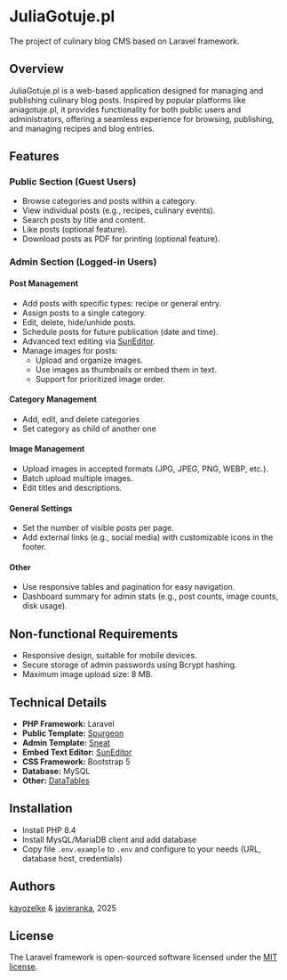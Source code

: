 # JuliaGotuje.pl

The project of culinary blog CMS based on Laravel framework.

## Overview

JuliaGotuje.pl is a web-based application designed for managing and publishing culinary blog posts. Inspired by popular platforms like aniagotuje.pl, it provides functionality for both public users and administrators, offering a seamless experience for browsing, publishing, and managing recipes and blog entries.

## Features

### Public Section (Guest Users)
- Browse categories and posts within a category.
- View individual posts (e.g., recipes, culinary events).
- Search posts by title and content.
- Like posts (optional feature).
- Download posts as PDF for printing (optional feature).

### Admin Section (Logged-in Users)
#### Post Management
- Add posts with specific types: recipe or general entry.
- Assign posts to a single category.
- Edit, delete, hide/unhide posts.
- Schedule posts for future publication (date and time).
- Advanced text editing via [SunEditor](https://github.com/JiHong88/SunEditor).
- Manage images for posts:
  - Upload and organize images.
  - Use images as thumbnails or embed them in text.
  - Support for prioritized image order.

#### Category Management
- Add, edit, and delete categories
- Set category as child of another one

#### Image Management
- Upload images in accepted formats (JPG, JPEG, PNG, WEBP, etc.).
- Batch upload multiple images.
- Edit titles and descriptions.

#### General Settings
- Set the number of visible posts per page.
- Add external links (e.g., social media) with customizable icons in the footer.

#### Other
- Use responsive tables and pagination for easy navigation.
- Dashboard summary for admin stats (e.g., post counts, image counts, disk usage).

## Non-functional Requirements
- Responsive design, suitable for mobile devices.
- Secure storage of admin passwords using Bcrypt hashing.
- Maximum image upload size: 8 MB.

## Technical Details
- **PHP Framework:** Laravel
- **Public Template:** [Spurgeon](https://styleshout.com/demo/?theme=spurgeon)
- **Admin Template:** [Sneat](https://themewagon.com/themes/free-responsive-bootstrap-5-html5-admin-template-sneat/)
- **Embed Text Editor:** [SunEditor](https://github.com/JiHong88/SunEditor)
- **CSS Framework:** Bootstrap 5
- **Database:** MySQL
- **Other:** [DataTables](https://datatables.net/)

## Installation
- Install PHP 8.4
- Install MysQL/MariaDB client and add database
- Copy file `.env.example` to `.env` and configure to your needs (URL, database host, credentials)

## Authors
[kayozelke](https://github.com/kayozelke) & [javieranka](https://github.com/javieranka), 2025

## License

The Laravel framework is open-sourced software licensed under the [MIT license](https://opensource.org/licenses/MIT).
